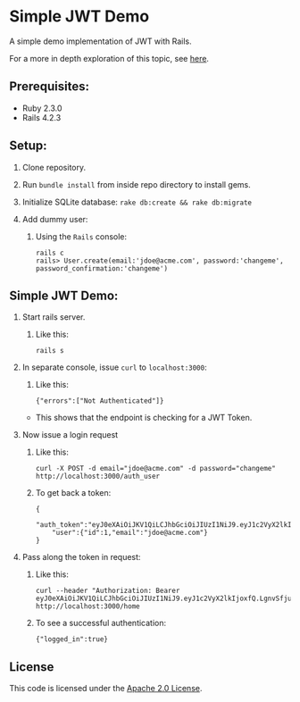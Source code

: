Simple JWT Demo
=============

A simple demo implementation of JWT with Rails. 

For a more in depth exploration of this topic, see [here](https://www.sitepoint.com/introduction-to-using-jwt-in-rails/).

## Prerequisites: ##
- Ruby 2.3.0
- Rails 4.2.3

## Setup: ##

1. Clone repository.

2. Run `bundle install` from inside repo directory to install gems.

3. Initialize SQLite database: `rake db:create && rake db:migrate`

4. Add dummy user:
   1. Using the `Rails` console:

        ```console
        rails c
        rails> User.create(email:'jdoe@acme.com', password:'changeme', password_confirmation:'changeme')
        ```
        
## Simple JWT Demo: ##
1. Start rails server.
   1. Like this:

        ```console
        rails s
        ```

2. In separate console, issue `curl` to `localhost:3000`:
   1. Like this:

        ```console
        {"errors":["Not Authenticated"]}
        ```

   - This shows that the endpoint is checking for a JWT Token.

3. Now issue a login request
   1. Like this:

        ```console
        curl -X POST -d email="jdoe@acme.com" -d password="changeme" http://localhost:3000/auth_user 
        ```
   2. To get back a token:

        ```console
        {
        	"auth_token":"eyJ0eXAiOiJKV1QiLCJhbGciOiJIUzI1NiJ9.eyJ1c2VyX2lkIjoxfQ.LgnvSfjuwtADkAsO6OL7jvjyivYvlC3ZwXgMjuhMcYg",
        	"user":{"id":1,"email":"jdoe@acme.com"}
        }
        ```

4. Pass along the token in request:
   1. Like this:

        ```console
        curl --header "Authorization: Bearer eyJ0eXAiOiJKV1QiLCJhbGciOiJIUzI1NiJ9.eyJ1c2VyX2lkIjoxfQ.LgnvSfjuwtADkAsO6OL7jvjyivYvlC3ZwXgMjuhMcYg" http://localhost:3000/home
        ```
   2. To see a successful authentication:

        ```console
        {"logged_in":true}
        ```

## License ##

This code is licensed under the [Apache 2.0 License](https://github.com/mafernando/simple_jwt_demo/blob/master/LICENSE.txt).
